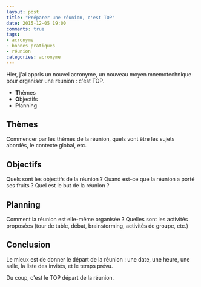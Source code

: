 ```yaml
---
layout: post
title: "Préparer une réunion, c'est TOP"
date: 2015-12-05 19:00
comments: true
tags:
- acronyme
- bonnes pratiques
- réunion
categories: acronyme
---
```

Hier, j'ai appris un nouvel acronyme, un nouveau moyen mnemotechnique pour organiser une réunion : c'est TOP.

 * **T**hèmes
 * **O**bjectifs
 * **P**lanning

## Thèmes

Commencer par les thèmes de la réunion, quels vont être les sujets abordés, le contexte global, etc.

## Objectifs

Quels sont les objectifs de la réunion ? Quand est-ce que la réunion a porté ses fruits ? Quel est le but de la réunion ?

## Planning

Comment la réunion est elle-même organisée ? Quelles sont les activités proposées (tour de table, débat, brainstorming, activités de groupe, etc.)

## Conclusion

Le mieux est de donner le départ de la réunion : une date, une heure, une salle, la liste des invités, et le temps prévu.

Du coup, c'est le TOP départ de la réunion.
